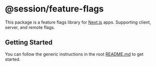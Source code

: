 # @session/feature-flags

This package is a feature flags library for [Next.js](https://nextjs.org/) apps. Supporting client, server, and
remote flags.

## Getting Started

You can follow the generic instructions in the root [README.md](../../README.md#getting-started) to get started.
